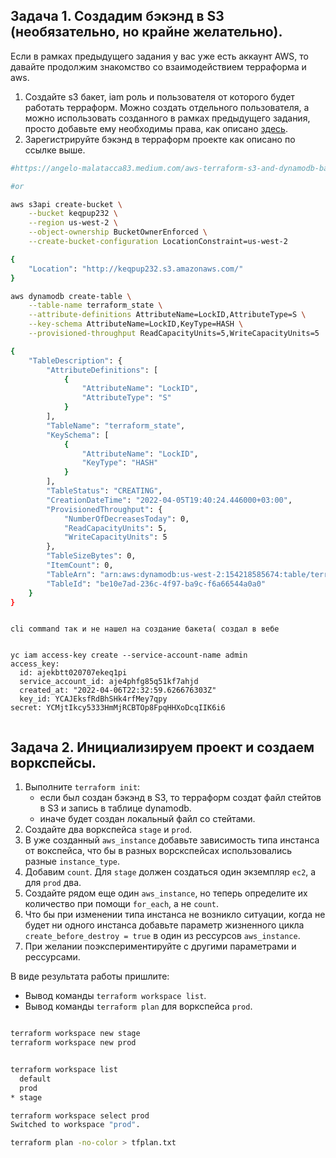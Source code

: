 ## Задача 1. Создадим бэкэнд в S3 (необязательно, но крайне желательно).

Если в рамках предыдущего задания у вас уже есть аккаунт AWS, то давайте продолжим знакомство со взаимодействием
терраформа и aws. 

1. Создайте s3 бакет, iam роль и пользователя от которого будет работать терраформ. Можно создать отдельного пользователя,
а можно использовать созданного в рамках предыдущего задания, просто добавьте ему необходимы права, как описано 
[здесь](https://www.terraform.io/docs/backends/types/s3.html).
1. Зарегистрируйте бэкэнд в терраформ проекте как описано по ссылке выше. 


```bash
#https://angelo-malatacca83.medium.com/aws-terraform-s3-and-dynamodb-backend-3b28431a76c1

#or

aws s3api create-bucket \
    --bucket keqpup232 \
    --region us-west-2 \
    --object-ownership BucketOwnerEnforced \
    --create-bucket-configuration LocationConstraint=us-west-2

{
    "Location": "http://keqpup232.s3.amazonaws.com/"
}

aws dynamodb create-table \
    --table-name terraform_state \
    --attribute-definitions AttributeName=LockID,AttributeType=S \
    --key-schema AttributeName=LockID,KeyType=HASH \
    --provisioned-throughput ReadCapacityUnits=5,WriteCapacityUnits=5

{
    "TableDescription": {
        "AttributeDefinitions": [
            {
                "AttributeName": "LockID",
                "AttributeType": "S"
            }
        ],
        "TableName": "terraform_state",
        "KeySchema": [
            {
                "AttributeName": "LockID",
                "KeyType": "HASH"
            }
        ],
        "TableStatus": "CREATING",
        "CreationDateTime": "2022-04-05T19:40:24.446000+03:00",
        "ProvisionedThroughput": {
            "NumberOfDecreasesToday": 0,
            "ReadCapacityUnits": 5,
            "WriteCapacityUnits": 5
        },
        "TableSizeBytes": 0,
        "ItemCount": 0,
        "TableArn": "arn:aws:dynamodb:us-west-2:154218585674:table/terraform_state1",
        "TableId": "be10e7ad-236c-4f97-ba9c-f6a66544a0a0"
    }
} 

```


```commandline

cli command так и не нашел на создание бакета( создал в вебе


yc iam access-key create --service-account-name admin
access_key:
  id: ajekbtt020707ekeq1pi
  service_account_id: aje4phfg85q51kf7ahjd
  created_at: "2022-04-06T22:32:59.626676303Z"
  key_id: YCAJEksfRdBhSHk4rfMey7qpy
secret: YCMjtIkcy5333HmMjRCBTOp8FpqHHXoDcqIIK6i6


```



## Задача 2. Инициализируем проект и создаем воркспейсы. 

1. Выполните `terraform init`:
    * если был создан бэкэнд в S3, то терраформ создат файл стейтов в S3 и запись в таблице 
dynamodb.
    * иначе будет создан локальный файл со стейтами.  
1. Создайте два воркспейса `stage` и `prod`.
1. В уже созданный `aws_instance` добавьте зависимость типа инстанса от вокспейса, что бы в разных ворскспейсах 
использовались разные `instance_type`.
1. Добавим `count`. Для `stage` должен создаться один экземпляр `ec2`, а для `prod` два. 
1. Создайте рядом еще один `aws_instance`, но теперь определите их количество при помощи `for_each`, а не `count`.
1. Что бы при изменении типа инстанса не возникло ситуации, когда не будет ни одного инстанса добавьте параметр
жизненного цикла `create_before_destroy = true` в один из рессурсов `aws_instance`.
1. При желании поэкспериментируйте с другими параметрами и рессурсами.

В виде результата работы пришлите:
* Вывод команды `terraform workspace list`.
* Вывод команды `terraform plan` для воркспейса `prod`.


```bash

terraform workspace new stage
terraform workspace new prod


terraform workspace list
  default
  prod
* stage

terraform workspace select prod
Switched to workspace "prod".

terraform plan -no-color > tfplan.txt
```
